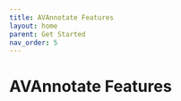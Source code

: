 ```yaml
---
title: AVAnnotate Features
layout: home
parent: Get Started
nav_order: 5
---
```

# AVAnnotate Features
